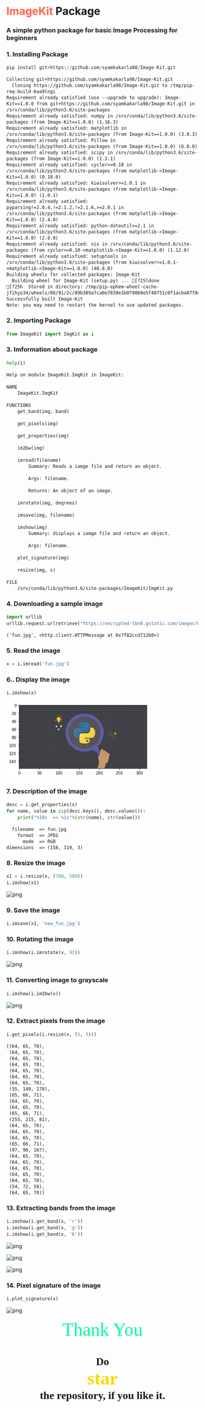 
# <font color="Tomato">ImageKit </font>Package
### A simple python package for basic Image Processing for beginners

### 1. Installing Package


```python
pip install git+https://github.com/syamkakarla98/Image-Kit.git
```

    Collecting git+https://github.com/syamkakarla98/Image-Kit.git
      Cloning https://github.com/syamkakarla98/Image-Kit.git to /tmp/pip-req-build-6aa9lngi
    Requirement already satisfied (use --upgrade to upgrade): Image-Kit==1.0.0 from git+https://github.com/syamkakarla98/Image-Kit.git in /srv/conda/lib/python3.6/site-packages
    Requirement already satisfied: numpy in /srv/conda/lib/python3.6/site-packages (from Image-Kit==1.0.0) (1.16.3)
    Requirement already satisfied: matplotlib in /srv/conda/lib/python3.6/site-packages (from Image-Kit==1.0.0) (3.0.3)
    Requirement already satisfied: Pillow in /srv/conda/lib/python3.6/site-packages (from Image-Kit==1.0.0) (6.0.0)
    Requirement already satisfied: scipy in /srv/conda/lib/python3.6/site-packages (from Image-Kit==1.0.0) (1.2.1)
    Requirement already satisfied: cycler>=0.10 in /srv/conda/lib/python3.6/site-packages (from matplotlib->Image-Kit==1.0.0) (0.10.0)
    Requirement already satisfied: kiwisolver>=1.0.1 in /srv/conda/lib/python3.6/site-packages (from matplotlib->Image-Kit==1.0.0) (1.0.1)
    Requirement already satisfied: pyparsing!=2.0.4,!=2.1.2,!=2.1.6,>=2.0.1 in /srv/conda/lib/python3.6/site-packages (from matplotlib->Image-Kit==1.0.0) (2.4.0)
    Requirement already satisfied: python-dateutil>=2.1 in /srv/conda/lib/python3.6/site-packages (from matplotlib->Image-Kit==1.0.0) (2.8.0)
    Requirement already satisfied: six in /srv/conda/lib/python3.6/site-packages (from cycler>=0.10->matplotlib->Image-Kit==1.0.0) (1.12.0)
    Requirement already satisfied: setuptools in /srv/conda/lib/python3.6/site-packages (from kiwisolver>=1.0.1->matplotlib->Image-Kit==1.0.0) (40.8.0)
    Building wheels for collected packages: Image-Kit
      Building wheel for Image-Kit (setup.py) ... [?25ldone
    [?25h  Stored in directory: /tmp/pip-ephem-wheel-cache-jfihyo34/wheels/86/91/2c/89b389a7ca0e7839e1b079068e5f48751c0f1acba07f84bb59
    Successfully built Image-Kit
    Note: you may need to restart the kernel to use updated packages.


### 2. Importing Package


```python
from ImageKit import ImgKit as i
```

### 3. Imformation about package


```python
help(i)
```

    Help on module ImageKit.ImgKit in ImageKit:
    
    NAME
        ImageKit.ImgKit
    
    FUNCTIONS
        get_band(img, band)
        
        get_pixels(img)
        
        get_properties(img)
        
        im2bw(img)
        
        imread(filename)
            Summary: Reads a iamge file and return an object.
                
            Args: filename.
                
            Returns: An object of an image.
        
        imrotate(img, degrees)
        
        imsave(img, filename)
        
        imshow(img)
            Summary: displays a iamge file and return an object.
            
            Args: filename.
        
        plot_signature(img)
        
        resize(img, s)
    
    FILE
        /srv/conda/lib/python3.6/site-packages/ImageKit/ImgKit.py
    
    


### 4. Downloading a sample image


```python
import urllib
urllib.request.urlretrieve("https://encrypted-tbn0.gstatic.com/images?q=tbn:ANd9GcS3kf6ZTospvdkbQ0G6xVraiA0tOTx8zrUDrP0aIsJ0cYLRb5nKag","fun.jpg")
```




    ('fun.jpg', <http.client.HTTPMessage at 0x7f82ccd712b0>)



### 5. Read the image


```python
x = i.imread('fun.jpg')
```

### 6.. Display the image


```python
i.imshow(x)
```


![png](assets/output_12_0.png)


### 7. Description of the image


```python
desc = i.get_properties(x)
for name, value in zip(desc.keys(), desc.values()):
    print("%10s  => %1s"%(str(name), str(value)))
```

      filename  => fun.jpg
        format  => JPEG
          mode  => RGB
    dimensions  => (158, 319, 3)


### 8. Resize the image 


```python
x1 = i.resize(x, (700, 500))
i.imshow(x1)
```


![png](output_16_0.png)


### 9. Save the image


```python
i.imsave(x1, 'new_fun.jpg')
```

### 10. Rotating the image


```python
i.imshow(i.imrotate(x, 92))
```


![png](output_20_0.png)


### 11. Converting image to grayscale


```python
i.imshow(i.im2bw(x))
```


![png](output_22_0.png)


### 12. Extract pixels from the  image


```python
i.get_pixels(i.resize(x, (5, 5)))
```




    [(64, 65, 70),
     (64, 65, 70),
     (64, 65, 70),
     (64, 65, 70),
     (64, 65, 70),
     (64, 65, 70),
     (64, 65, 70),
     (35, 140, 170),
     (65, 66, 71),
     (64, 65, 70),
     (64, 65, 70),
     (65, 66, 71),
     (255, 215, 81),
     (64, 65, 70),
     (64, 65, 70),
     (64, 65, 70),
     (65, 66, 71),
     (97, 90, 167),
     (64, 65, 70),
     (64, 65, 70),
     (64, 65, 70),
     (64, 65, 70),
     (64, 65, 70),
     (54, 72, 58),
     (64, 65, 70)]



### 13. Extracting bands from the image


```python
i.imshow(i.get_band(x, 'r'))
i.imshow(i.get_band(x, 'g'))
i.imshow(i.get_band(x, 'b'))
```


![png](output_26_0.png)



![png](output_26_1.png)



![png](output_26_2.png)


### 14. Pixel signature of the image


```python
i.plot_signature(x)
```


![png](output_28_0.png)


<center><font size= 95 style='font-family:Lucida Console' color ="mediumspringgreen">Thank You </font> </center>

# <center><font style='font-family:Lucida Console'> Do<br> <font style='font-family:Lucida Console' size=50 color = 'gold'>star</font><br> the repository, if you like it.</font> </center>


```python

```
